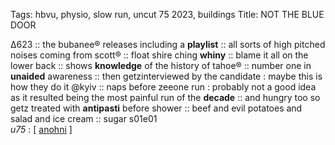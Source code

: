Tags: hbvu, physio, slow run, uncut 75 2023, buildings
Title: NOT THE BLUE DOOR
  
∆623 :: the bubanee® releases including a **playlist** :: all sorts of high pitched noises coming from scott® :: float shire ching **whiny** :: blame it all on the lower back :: shows **knowledge** of the history of tahoe® :: number one in **unaided** awareness :: then getzinterviewed by the candidate : maybe this is how they do it @kyiv :: naps before zeeone run : probably not a good idea as it resulted being the most painful run of the **decade** :: and hungry too so getz treated with **antipasti** before shower :: beef and evil potatoes and salad and ice cream :: sugar s01e01  
_u75_ : [ [anohni](https://www.allmusic.com/album/my-back-was-a-bridge-for-you-to-cross-mw0004001023) ]